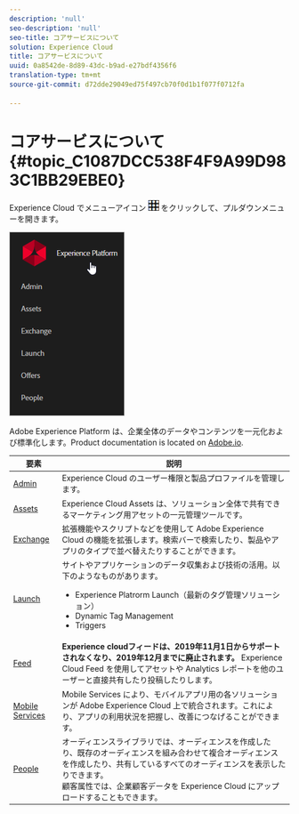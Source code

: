 ```yaml
---
description: 'null'
seo-description: 'null'
seo-title: コアサービスについて
solution: Experience Cloud
title: コアサービスについて
uuid: 0a8542de-8d89-43dc-b9ad-e27bdf4356f6
translation-type: tm+mt
source-git-commit: d72dde29049ed75f497cb70f0d1b1f077f0712fa

---
```



# コアサービスについて {#topic_C1087DCC538F4F9A99D983C1BB29EBE0}

Experience Cloud でメニューアイコン ![](assets/menu-icon.png) をクリックして、プルダウンメニューを開きます。

![](assets/experience-cloud-core-services.png)

Adobe Experience Platform は、企業全体のデータやコンテンツを一元化および標準化します。Product documentation is located on [Adobe.io](https://www.adobe.io/apis/experienceplatform/home/services.html).

| 要素 | 説明 |
|--- |--- |
| [Admin](admin-getting-started/admin-getting-started.md) | Experience Cloud のユーザー権限と製品プロファイルを管理します。 |
| [Assets](experience-cloud-assets/experience-cloud-assets.md) | Experience Cloud Assets は、ソリューション全体で共有できるマーケティング用アセットの一元管理ツールです。 |
| [Exchange](https://experiencecloud.adobeexchange.com/) | 拡張機能やスクリプトなどを使用して Adobe Experience Cloud の機能を拡張します。検索バーで検索したり、製品やアプリのタイプで並べ替えたりすることができます。 |
| [Launch](activation/activation.md) | サイトやアプリケーションのデータ収集および技術の活用。以下のようなものがあります。<ul><li>Experience Platrorm Launch（最新のタグ管理ソリューション）</li><li>Dynamic Tag Management</li><li>Triggers</li></ul> |
| [Feed](feed.md) | **Experience cloudフィードは、2019年11月1日からサポートされなくなり、2019年12月までに廃止されます。** Experience Cloud Feed を使用してアセットや Analytics レポートを他のユーザーと直接共有したり投稿したりします。 |
| [Mobile Services](https://marketing.adobe.com/resources/help/en_US/mobile/) | Mobile Services により、モバイルアプリ用の各ソリューションが Adobe Experience Cloud 上で統合されます。これにより、アプリの利用状況を把握し、改善につなげることができます。 |
| [People](audience-library/audience-library.md) | オーディエンスライブラリでは、オーディエンスを作成したり、既存のオーディエンスを組み合わせて複合オーディエンスを作成したり、共有しているすべてのオーディエンスを表示したりできます。<br>顧客属性では、企業顧客データを Experience Cloud にアップロードすることもできます。 |
